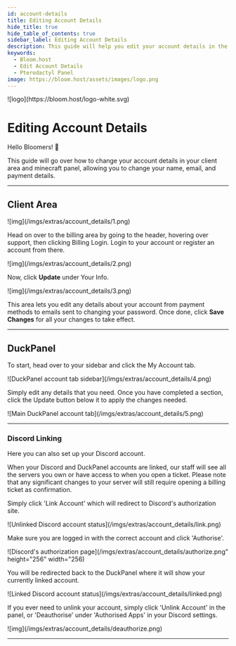 ```yaml
---
id: account-details
title: Editing Account Details
hide_title: true
hide_table_of_contents: true
sidebar_label: Editing Account Details
description: This guide will help you edit your account details in the billing panel, and on the minecraft panel
keywords:
  - Bloom.host
  - Edit Account Details
  - Pterodactyl Panel
image: https://bloom.host/assets/images/logo.png
---
```


<div class="text--center">
![logo](https://bloom.host/logo-white.svg)
<h1>Editing Account Details</h1>
</div>

Hello Bloomers! 👋

This guide will go over how to change your account details in your client area and minecraft panel, allowing you to change your name, email, and payment details.

---

## Client Area

<div class="text--center">
![img](/imgs/extras/account_details/1.png)</div>

Head on over to the billing area by going to the header, hovering over support, then clicking Billing Login. Login to your account or register an account from there. 

<div class="text--center">
![img](/imgs/extras/account_details/2.png)</div>

Now, click **Update** under Your Info. 

<div class="text--center">
![img](/imgs/extras/account_details/3.png)</div>

This area lets you edit any details about your account from payment methods to emails sent to changing your password. Once done, click **Save Changes** for all your changes to take effect. 

---

## DuckPanel

To start, head over to your sidebar and click the My Account tab.

<div class="text--center">
    ![DuckPanel account tab sidebar](/imgs/extras/account_details/4.png)
</div>

Simply edit any details that you need. Once you have completed a section, click the Update button below it to apply the
changes needed.

<div class="text--center">
    ![Main DuckPanel account tab](/imgs/extras/account_details/5.png)
</div>

---

### Discord Linking

Here you can also set up your Discord account.

When your Discord and DuckPanel accounts are linked, our staff will see all the servers you own or have access to when
you open a ticket. Please note that any significant changes to your server will still require opening a billing ticket
as confirmation.

Simply click 'Link Account' which will redirect to Discord's authorization site.

<div class="text--center">
    ![Unlinked Discord account status](/imgs/extras/account_details/link.png)
</div>

Make sure you are logged in with the correct account and click 'Authorise'.

<div class="text--center">
    ![Discord's authorization page](/imgs/extras/account_details/authorize.png" height="256" width="256)
</div>

You will be redirected back to the DuckPanel where it will show your currently linked account.
<div class="text--center">
    ![Linked Discord account status](/imgs/extras/account_details/linked.png)
</div>

If you ever need to unlink your account, simply click 'Unlink Account' in the panel, or 'Deauthorise' under 'Authorised
Apps' in your Discord settings.
<div class="text--center">
    ![img](/imgs/extras/account_details/deauthorize.png)
</div>

---
